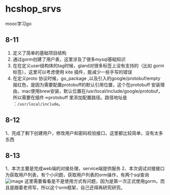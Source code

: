# hcshop_srvs
mooc学习go

## 8-11
 1. 定义了简单的基础项目结构
 2. 通过gorm创建了用户表，这里涉及了很多mysql基础知识
 3. 在在定义user结构体的tag时候，gland对很多标签上没有支持的（比如 gorm 标签），这里可以考虑使用 kite 插件，能减少一些手写的错误
 4. 在定义proto 协议时候，go_package ,以及引入的google/protobuf/empty 报红色，是因为需要配置protobuff的默认引用位置，这个在protobuff 安装理由，mac使用brew安装，默认位置在/usr/local/include/google/protobuf，
 所以需要在插件->protobuff 里添加配置路径。路径地址是 ：`/usr/local/include`。

## 8-12
1、完成了剩下创建用户，修改用户和密码校验接口，这里都比较简单，没有太多东西

## 8-13
1、本次主要是完成web端的对接处理，service端提供服务
2、本次调试对接接口为获取用户列表，有个小问题，获取用户列表的orm操作，有两个sql查询
![image](https://user-images.githubusercontent.com/4961672/129339480-0e1a7cde-bb3a-4dca-944a-453ff0d52c34.png)
这里需要看看是不是使用方式有问题，因为是第一次正式使用gorm，而且是跟着老师写，所以这个orm框架，自己还得再研究研究。
